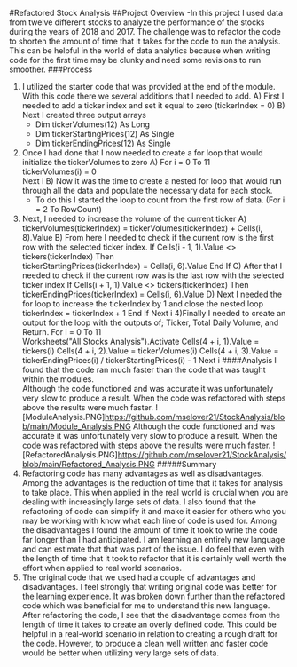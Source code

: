 #Refactored Stock Analysis
##Project Overview
-In this project I used data from twelve different stocks to analyze the performance of the stocks during the years of 2018 and 2017. The challenge was to refactor     the code to shorten the amount of time that it takes for the code to run the analysis. This can be helpful in the world of data analytics because when writing code     for the first time may be clunky and need some revisions to run smoother.
###Process
1)	I utilized the starter code that was provided at the end of the module. With this code there we several additions that I needed to add.
  A)	First I needed to add a ticker index and set it equal to zero (tickerIndex = 0)
  B)	Next I created three output arrays 
    -	Dim tickerVolumes(12) As Long
    -	Dim tickerStartingPrices(12) As Single
    -	Dim tickerEndingPrices(12) As Single
2)	Once I had done that I now needed to create a for loop that would initialize the tickerVolumes to zero
  A)	For i = 0 To 11     
        tickerVolumes(i) = 0   
      Next i
B)	Now it was the time to create a nested for loop that would run through all the data and populate the necessary data for each stock.
    -  To do this I started the loop to count from the first row of data. (For i = 2 To RowCount)
3)  Next, I needed to increase the volume of the current ticker
	A) tickerVolumes(tickerIndex) = tickerVolumes(tickerIndex) + Cells(i, 8).Value
  B) From here I needed to check if the current row is the first row with the selected ticker index. 
         If Cells(i - 1, 1).Value <> tickers(tickerIndex) Then    
            tickerStartingPrices(tickerIndex) = Cells(i, 6).Value
          End If
  C)	After that I needed to check if the current row was is the last row with the selected ticker index
      If Cells(i + 1, 1).Value <> tickers(tickerIndex) Then      
            tickerEndingPrices(tickerIndex) = Cells(i, 6).Value
  D)	Next I needed the for loop to increase the tickerIndex by 1 and close the nested loop
        tickerIndex = tickerIndex + 1
	    End If
  Next i
4)Finally I needed to create an output for the loop with the outputs of; Ticker, Total Daily Volume, and Return.
	For i = 0 To 11       
        Worksheets("All Stocks Analysis").Activate
        Cells(4 + i, 1).Value = tickers(i)
        Cells(4 + i, 2).Value = tickerVolumes(i)
        Cells(4 + i, 3).Value = tickerEndingPrices(i) / tickerStartingPrices(i) - 1 
      Next i
####Analysis
I found that the code ran much faster than the code that was taught within the modules.  
Although the code functioned and was accurate it was unfortunately very slow to produce a result. When the code was refactored with steps above the results were much faster.
![ModuleAnalysis.PNG]https://github.com/mselover21/StockAnalysis/blob/main/Module_Analysis.PNG
Although the code functioned and was accurate it was unfortunately very slow to produce a result. When the code was refactored with steps above the results were much faster.
![RefactoredAnalysis.PNG]https://github.com/mselover21/StockAnalysis/blob/main/Refactored_Analysis.PNG
#####Summary
1)	Refactoring code has many advantages as well as disadvantages. Among the advantages is the reduction of time that it takes for analysis to take place. This when applied in the real world is crucial when you are dealing with increasingly large sets of data. I also found that the refactoring of code can simplify it and make it easier for others who you may be working with know what each line of code is used for. Among the disadvantages I found the amount of time it took to write the code far longer than I had anticipated. I am learning an entirely new language and can estimate that that was part of the issue. I do feel that even with the length of time that it took to refactor that it is certainly well worth the effort when applied to real world scenarios.
2)	The original code that we used had a couple of advantages and disadvantages. I feel strongly that writing original code was better for the learning experience. It was broken down further than the refactored code which was beneficial for me to understand this new language. After refactoring the code, I see that the disadvantage comes from the length of time it takes to create an overly defined code. This could be helpful in a real-world scenario in relation to creating a rough draft for the code. However, to produce a clean well written and faster code would be better when utilizing very large sets of data.
